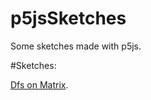 # p5jsSketches

Some sketches made with p5js.

#Sketches:

[Dfs on Matrix](https://editor.p5js.org/jonh14lk/full/ofn4mZ4f1).

